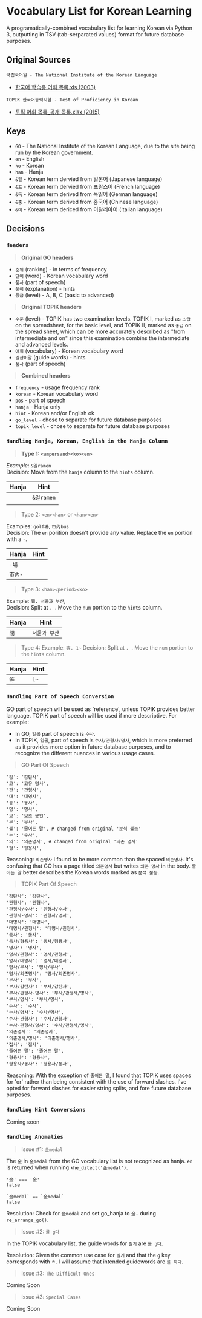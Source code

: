 # Vocabulary List for Korean Learning

A programatically-combined vocabulary list for learning Korean via Python 3, outputting in TSV (tab-serparated values) format for future database purposes.

## Original Sources

```국립국어원 - The National Institute of the Korean Language```
* [한국어 학습용 어휘 목록.xls (2003)](https://www.korean.go.kr/front/etcData/etcDataView.do?mn_id=46&etc_seq=71)

```TOPIK 한국어능력시험 - Test of Proficiency in Korean```
* [토픽 어휘 목록_공개 목록.xlsx (2015)](https://www.topik.go.kr/usr/cmm/subLocation.do?menuSeq=2110503&boardSeq=64217)

## Keys

* `GO` - The National Institute of the Korean Language, due to the site being run by the Korean government.
* `en` - English
* `ko` - Korean
* `han` - Hanja
* `&일` - Korean term dervied from 일본어 (Japanese language)
* `&프` - Korean term dervied from 프랑스어 (French language)
* `&독` - Korean term derived from 독일어 (German language)
* `&중` - Korean term derived from 중국어 (Chinese language)
* `&이` - Korean term dericed from 이탈리아어 (Italian language)

## Decisions

### **`Headers`**

> **Original GO headers**
* `순위` (ranking) - in terms of frequency
* `단어` (word)	- Korean vocabulary word
* `품사` (part of speech)
* `풀이` (explanation) - hints
* `등급` (level) - A, B, C (basic to advanced)

> **Original TOPIK headers**
* `수준` (level) - TOPIK has two examination levels. TOPIK I, marked as `초급` on the spreadsheet, for the basic level, and TOPIK II, marked as `중급` on the spread sheet, which can be more accurately described as "from intermediate and on" since this examination combins the intermediate and advanced levels.
* `어휘` (vocabulary) - Korean vocabulary word
* `길잡이말` (guide words) - hints
* `품사` (part of speech)

> **Combined headers**
* `frequency` - usage frequency rank
* `korean` - Korean vocabulary word
* `pos` - part of speech
* `hanja` - Hanja only
* `hint` - Korean and/or English ok
* `go_level` - chose to separate for future database purposes
* `topik_level` - chose to separate for future database purposes

### **`Handling Hanja, Korean, English in the Hanja Column`**

> **Type 1: `<ampersand><ko><en>`**

*Example*: `&일ramen`\
Decision: Move from the `hanja` column to the `hints` column. 

| Hanja      | Hint |
| ----------- | ----------- |
|       | `&일ramen`       |
|       |        |


> Type 2: `<en><han>` or `<han><en>`

Examples: `golf場`, `市內bus`\
Decision: The `en` porition doesn't provide any value. Replace the `en` portion with a `-`.

| Hanja      | Hint |
| ----------- | ----------- |
| `-場`      |        |
| `市內-`   |         |

> Type 3: `<han><period><ko>`

Example: `間. 서울과 부산`, \
Decision: Split at `. `. Move the `num` portion to the `hints` column.

| Hanja      | Hint |
| ----------- | ----------- |
| `間`      | `서울과 부산`       |

> Type 4: <han><period><num>
Example: `等. 1~`
Decision: Split at `. `. Move the `num` portion to the `hints` column.

| Hanja      | Hint |
| ----------- | ----------- |
| `等`      | `1~`       |


### **`Handling Part of Speech Conversion`**

GO part of speech will be used as 'reference', unless TOPIK provides better language. TOPIK part of speech will be used if more descriptive. For example:

- In GO, `일곱` part of speech is `수사`.
- In TOPIK, `일곱`, part of speech is `수사/관형사/명사`, which is more preferred as it provides more option in future database purposes, and to recognize the different nuances in various usage cases.

> GO Part Of Speech
```
'감': '감탄사',
'고': '고유 명사',
'관': '관형사',
'대': '대명사',
'동': '동사',
'명': '명사',
'보': '보조 용언',
'부': '부사',
'불': '줄어든 말', # changed from original '분석 불능'
'수': '수사',
'의': '의존명사', # changed from original '의존 명사'
'형': '형용사',
```

Reasoning: `의존명사` I found to be more common than the spaced `의존명사`. It's confusing that GO has a page titled `의존명사` but writes `의존 명사` in the body. `줄어든 말` better describes the Korean words marked as `분석 불능`.

> TOPIK Part Of Speech
```
'감탄사': '감탄사',
'관형사': '관형사',
'관형사/수사': '관형사/수사',
'관형사·명사': '관형사/명사',
'대명사': '대명사',
'대명사/관형사': '대명사/관형사',
'동사': '동사',
'동사/형용사': '동사/형용사',
'명사': '명사',
'명사/관형사': '명사/관형사',
'명사/대명사': '명사/대명사',
'명사/부사': '명사/부사',
'명사/의존명사': '명사/의존명사',
'부사': '부사',
'부사/감탄사': '부사/감탄사',
'부사/관형사·명사': '부사/관형사/명사',
'부사/명사': '부사/명사',
'수사': '수사',
'수사/명사': '수사/명사',
'수사·관형사': '수사/관형사',
'수사·관형사/명사': '수사/관형사/명사',
'의존명사': '의존명사',
'의존명사/명사': '의존명사/명사',
'접사': '접사',
'줄어든 말': '줄어든 말',
'형용사': '형용사',
'형용사/동사': '형용사/동사',
```
Reasoning: With the exception of `줄어든 말`, I found that TOPIK uses spaces for 'or' rather than being consistent with the use of forward slashes. I've opted for forward slashes for easier string splits, and fore future database purposes.

### **`Handling Hint Conversions`**

Coming soon

### **`Handling Anomalies`** 

> Issue #1: `金medal`

The `金` in `金medal` from the GO vocabulary list is not recognized as hanja. `en` is returned when running `khe_ditect('金medal')`.

``` tests
'金' === '金'
false

`金medal` == `金medal`
false
```
Resolution: Check for `金medal` and set go_hanja to `金-` during `re_arrange_go()`.

> Issue #2: `를 g다`

In the TOPIK vocabulary list, the guide words for `필기` are `를 g다`. 

Resolution: Given the common use case for `필기` and that the `g` key corresponds with `ㅎ`. I will assume that intended guidewords are `를 하다`.

> Issue #3: `The Difficult Ones`

Coming Soon

> Issue #3: `Special Cases`

Coming Soon
